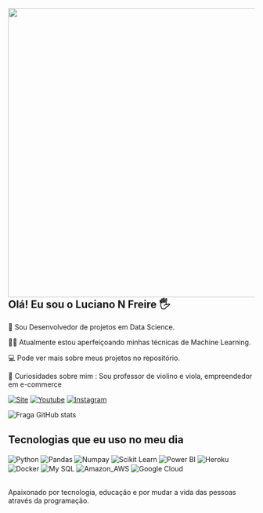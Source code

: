 <img align="right" height="590em" src="https://raw.githubusercontent.com/gist/lucianonfreire/d807da543132390313db7dddd1394563/raw/073b6ad4c03977bfe7cd4c44a5ba2f935cee9a69/gitcard.svg"/>

## Olá! Eu sou o Luciano N Freire 🖐️

🌱 Sou Desenvolvedor de projetos em Data Science.

👨‍💻 Atualmente estou aperfeiçoando minhas técnicas de Machine Learning.

💻 Pode ver mais sobre meus projetos no repositório. 

🎻 Curiosidades sobre mim : Sou professor de violino e viola, empreendedor em e-commerce

[![Site](https://img.shields.io/website?label=violinolemarte.com&style=for-the-badge&url=https://violinolemarte.com/)](https://violinolemarte.com)
[![Youtube](https://img.shields.io/badge/YouTube-FF0000?style=for-the-badge&logo=youtube&logoColor=white)](https://youtube.com/c/lemarte)
[![Instagram](https://img.shields.io/badge/Instagram-E4405F?style=for-the-badge&logo=instagram&logoColor=white)](https://instagram.com/lucianonfreire)

![Fraga GitHub stats](https://github-readme-stats.vercel.app/api?username=lucianonfreire&show_icons=true&theme=dracula&count_public=true)

## Tecnologias que eu uso no meu dia

<div style="display: inline_block">
  <img align="center" alt="Python" src="https://img.shields.io/badge/Python-3776AB?style=for-the-badge&logo=python&logoColor=white"/>
  <img align="center" alt="Pandas" src="https://img.shields.io/badge/pandas-%23150458.svg?style=for-the-badge&logo=pandas&logoColor=white" />
  <img align="center" alt="Numpay" src="https://img.shields.io/badge/numpy-%23013243.svg?style=for-the-badge&logo=numpy&logoColor=white" />
  <img align="center" alt="Scikit Learn" src="https://img.shields.io/badge/scikit--learn-%23F7931E.svg?style=for-the-badge&logo=scikit-learn&logoColor=white" />
  <img align="center" alt="Power BI" src="https://img.shields.io/badge/power_bi-F2C811?style=for-the-badge&logo=powerbi&logoColor=black" />
  <img align="center" alt="Heroku" src="https://img.shields.io/badge/Heroku-430098?style=for-the-badge&logo=heroku&logoColor=white" />
  <img align="center" alt="Docker" src="https://img.shields.io/badge/docker-%230db7ed.svg?style=for-the-badge&logo=docker&logoColor=white" />
  <img align="center" alt="My SQL" src="https://img.shields.io/badge/MySQL-00000F?style=for-the-badge&logo=mysql&logoColor=white"/>
  <img align="center" alt="Amazon_AWS" src="https://img.shields.io/badge/Amazon_AWS-232F3E?style=for-the-badge&logo=amazon-aws&logoColor=white" />
  <img align="center" alt="Google Cloud" src="https://img.shields.io/badge/GoogleCloud-%234285F4.svg?style=for-the-badge&logo=google-cloud&logoColor=white" />
  
</div><br/>

Apaixonado por tecnologia, educação e por mudar a vida das pessoas através da programação.


